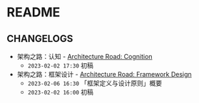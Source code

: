 # README

## CHANGELOGS

- 架构之路：认知 - [Architecture Road: Cognition](./001-Cognition.md)
  - `2023-02-02 17:30` 初稿
- 架构之路：框架设计 - [Architecture Road: Framework Design](./002-FrameworkDesign.md)
  - `2023-02-06 16:30` 「框架定义与设计原则」概要
  - `2023-02-02 16:00` 初稿
